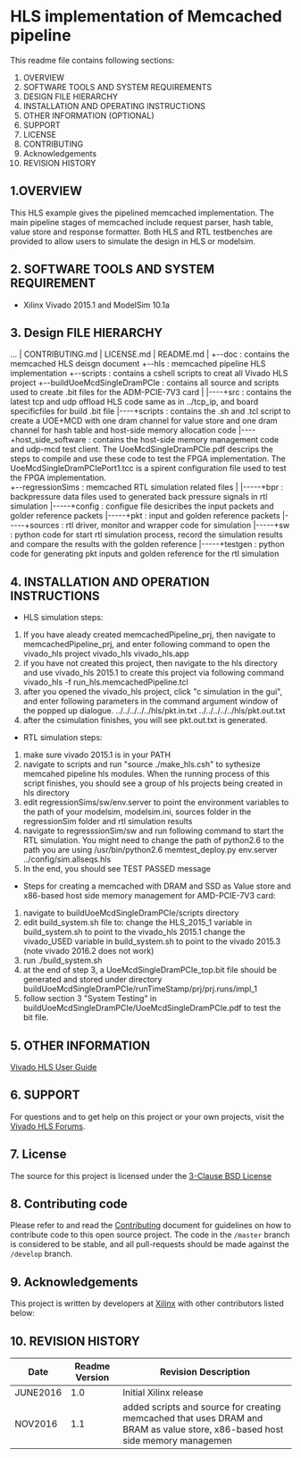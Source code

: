 HLS implementation of Memcached pipeline
==================================================

This readme file contains following sections:


1. OVERVIEW
2. SOFTWARE TOOLS AND SYSTEM REQUIREMENTS
3. DESIGN FILE HIERARCHY
4. INSTALLATION AND OPERATING INSTRUCTIONS
5. OTHER INFORMATION (OPTIONAL)
6. SUPPORT
7. LICENSE
8. CONTRIBUTING
9. Acknowledgements
10. REVISION HISTORY

## 1.OVERVIEW

This HLS example gives the pipelined memcached implementation. The main pipeline stages of memcached include request parser, hash table, value store and response formatter. Both HLS and RTL testbenches are provided to allow users to simulate the design in HLS or modelsim.

## 2. SOFTWARE TOOLS AND SYSTEM REQUIREMENT
* Xilinx Vivado 2015.1 and ModelSim 10.1a

## 3. Design FILE HIERARCHY 

...
   |	CONTRIBUTING.md
   | 	LICENSE.md
   |    README.md
   |
	 +--doc         										: contains the memcached HLS deisgn document 
   +--hls         										: memcached pipeline HLS implementation
   +--scripts     										: contains a cshell scripts to creat all Vivado HLS project
	 +--buildUoeMcdSingleDramPCIe				: contains all source and scripts used to create .bit files for the ADM-PCIE-7V3 card
	 |
	 |----+src													: contains the latest tcp and udp offload HLS code same as in ../tcp_ip, and board specificfiles for build .bit file
	 |----+scripts											: contains the .sh and .tcl script to create a UOE+MCD with one dram channel for value store and one dram channel for hash table and host-side memory allocation code
	 |----+host_side_software					  : contains the host-side memory management code and udp-mcd test client. The UoeMcdSingleDramPCIe.pdf descrips the steps to compile and use these code to test the FPGA implementation. The UoeMcdSingleDramPCIePort1.tcc is a spirent configuration file used to test the FPGA implementation.	
   +--regressionSims									: memcached RTL simulation related files
   |
   |-----+bpr     : backpressure data files used to generated back pressure signals in rtl simulation
   |-----+config  : configue file desicribes the input packets and golder reference packets
   |-----+pkt : input and golden reference packets
   |-----+sources : rtl driver,  monitor and wrapper code for simulation
   |-----+sw      : python code for start rtl simulation process, record the simulation results and compare the results with the golden reference
   |-----+testgen : python code for generating pkt inputs and golden reference for the rtl simulation


## 4. INSTALLATION AND OPERATION INSTRUCTIONS

* HLS simulation steps:

 1. If you have aleady created memcachedPipeline_prj, then navigate to memcachedPipeline_prj, and enter following command to open the vivado_hls project
		vivado_hls vivado_hls.app
 2. if you have not created this project, then navigate to the hls directory and use vivado_hls 2015.1 to create this project via following command
		vivado_hls -f run_hls.memcachedPipeline.tcl
 3. after you opened the vivado_hls project, click "c simulation in the gui", and enter following parameters in the command argument window of the popped up dialogue.
		../../../../../hls/pkt.in.txt    ../../../../../hls/pkt.out.txt
 4. after the csimulation finishes, you will see pkt.out.txt is generated.


* RTL simulation steps:

1. make sure vivado 2015.1 is in your PATH
2. navigate to scripts and run "source ./make_hls.csh" to sythesize memcahed pipeline hls modules. When the running process of this script finishes, you should see a group of hls projects being created in hls directory
3. edit regressionSims/sw/env.server to point the environment variables to the path of your modelsim, modelsim.ini, sources folder in the regressionSim folder and rtl simulation results
4. navigate to regresssionSim/sw and run following command to start the RTL simulation. You might need to change the path of python2.6 to the path you are using
/usr/bin/python2.6 memtest_deploy.py env.server ../config/sim.allseqs.hls
5. In the end, you should see TEST PASSED message

* Steps for creating a memcached with DRAM and SSD as Value store and x86-based host side memory management for AMD-PCIE-7V3 card:

1. navigate to buildUoeMcdSingleDramPCIe/scripts directory
2. edit build_system.sh file to:
			change the HLS_2015_1 variable in build_system.sh to point to the vivado_hls 2015.1
			change the vivado_USED variable in build_system.sh to point to the vivado 2015.3 (note vivado 2016.2 does not work)
3. run ./build_system.sh
4. at the end of step 3, a UoeMcdSingleDramPCIe_top.bit file should be generated and stored under directory buildUoeMcdSingleDramPCIe/runTimeStamp/prj/prj.runs/impl_1
5. follow section 3 "System Testing" in buildUoeMcdSingleDramPCIe/UoeMcdSingleDramPCIe.pdf to test the bit file.


## 5. OTHER INFORMATION

[Vivado HLS User Guide][]

## 6. SUPPORT

For questions and to get help on this project or your own projects, visit the [Vivado HLS Forums][]. 

## 7. License
The source for this project is licensed under the [3-Clause BSD License][]

## 8. Contributing code
Please refer to and read the [Contributing][] document for guidelines on how to contribute code to this open source project. The code in the `/master` branch is considered to be stable, and all pull-requests should be made against the `/develop` branch.

## 9. Acknowledgements
This project is written by developers at [Xilinx](http://www.xilinx.com/) with other contributors listed below:

## 10. REVISION HISTORY

Date		|	Readme Version		|	Revision Description
------------|-----------------------|-------------------------
JUNE2016		|	1.0					|	Initial Xilinx release
NOV2016     | 1.1					| added scripts and source for creating memcached that uses DRAM and BRAM as value store, x86-based host side memory managemen

[Contributing]: CONTRIBUTING.md 
[3-Clause BSD License]: LICENSE.md
[Full Documentation]: http://www.xilinx.com/support/documentation/application_notes/xapp1273-reed-solomon-erasure.pdf
[Vivado HLS Forums]: https://forums.xilinx.com/t5/High-Level-Synthesis-HLS/bd-p/hls 
[Vivado HLS User Guide]: http://www.xilinx.com/support/documentation/sw_manuals/xilinx2015_4/ug902-vivado-high-level-synthesis.pdf
